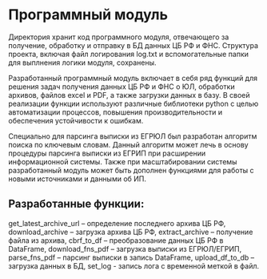 # Программный модуль

Директория хранит код программного модуля, отвечающего за получение, обработку и отправку в БД данных ЦБ РФ и ФНС.
Структура проекта, включая файл логирования log.txt и вспомогательные папки для выплнения логики модуля, сохранены.

Разработанный программный модуль включает в себя ряд функций для решения задач получения данных ЦБ РФ и ФНС о ЮЛ, обработки архивов, файлов excel и PDF, а также загрузки данных в базу. В своей реализации функции используют различные библиотеки python c целью автоматизации процессов, повышения производительности и обеспечения устойчивости к ошибкам. 

Специально для парсинга выписки из ЕГРЮЛ был разработан алгоритм поиска по ключевым словам. Данный алгоритм может лечь в основу процедуры парсинга выписки из ЕГРИП при расширении информационной системы. Также при масштабировании системы разработанный модуль может быть дополнен функциями для работы с новыми источниками и данными об ИП.

## Разработанные функции:
get_latest_archive_url – определение последнего архива ЦБ РФ,
download_archive – загрузка архива ЦБ РФ,
extract_archive – получение файла из архива,
cbrf_to_df – преобразование данных ЦБ РФ в DataFrame,
download_fns_pdf – загрузка выписки из ЕГРЮЛ/ЕГРИП,
parse_fns_pdf – парсинг выписки в запись DataFrame,
upload_df_to_db – загрузка данных в БД,
set_log - запись лога с временной меткой в файл.


